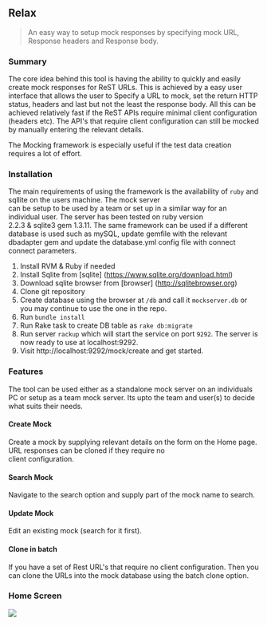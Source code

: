 ## Relax
> An easy way to setup mock responses by specifying mock URL, Response headers and Response body.

### Summary

The core idea behind this tool is having the ability to quickly and easily create mock responses for ReST URLs. This is 
achieved by a easy user interface that allows the user to Specify a URL to mock, set the return HTTP status, headers and last 
but not the least the response body. All this can be achieved relatively fast if the ReST APIs require minimal client 
configuration (headers etc). The API's that require client configuration can still be mocked by manually entering the relevant details.

The Mocking framework is especially useful if the test data creation requires a lot of effort.

### Installation

The main requirements of using the framework is the availability of `ruby` and sqllite on the users machine. The mock server \
can be setup to be used by a team or set up in a similar way for an individual user. The server has been tested on ruby version \
2.2.3 & sqlite3 gem 1.3.11. The same framework can be used if a different database is used such as mySQL, update gemfile with the
relevant dbadapter gem and update the database.yml config file with connect connect parameters.

1. Install RVM & Ruby if needed
2. Install Sqlite  from [sqlite] (https://www.sqlite.org/download.html)
3. Download sqlite browser from [browser] (http://sqlitebrowser.org)
3. Clone git repository
4. Create database using the browser at `/db` and call it `mockserver.db` or you may continue to use the one in the repo.
4. Run `bundle install`
5. Run Rake task to create DB table as `rake db:migrate`
6. Run server `rackup` which will start the service on port `9292`. The server is now ready to use at localhost:9292.
7. Visit http://localhost:9292/mock/create and get started.

### Features

The tool can be used either as a standalone mock server on an individuals PC or setup as a team mock server. Its upto the team and user(s) to
decide what suits their needs.

#### Create Mock

Create a mock by supplying relevant details on the form on the Home page. URL responses can be cloned if they require no \
client configuration.

#### Search Mock
Navigate to the search option and supply part of the mock name to search.

#### Update Mock
Edit an existing mock (search for it first).

#### Clone in batch
If you have a set of Rest URL's that require no client configuration. Then you can clone the URLs into the mock database using the 
batch clone option.

### Home Screen
![](https://github.com/mvemjsun/mock_server/blob/master/public/img/home_screen.png?raw=true)
